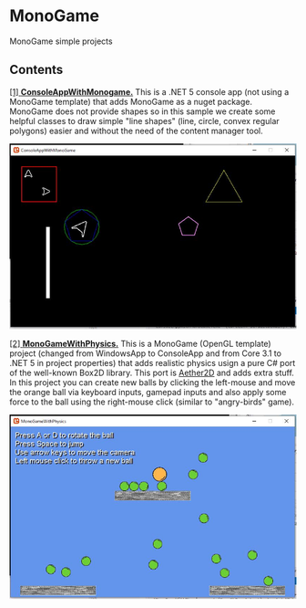 # MonoGame
MonoGame simple projects

## Contents
[[1] **ConsoleAppWithMonogame.**](https://github.com/xgrois/MonoGame/blob/master/ConsoleAppWithMonoGame)  This is a .NET 5 console app (not using a MonoGame template) that adds MonoGame as a nuget package.
MonoGame does not provide shapes so in this sample we create some helpful classes to draw simple "line shapes" (line, circle, convex regular polygons) easier and
without the need of the content manager tool.


![Image 1](https://github.com/xgrois/MonoGame/blob/master/ConsoleAppWithMonoGame/Capture.JPG)


[[2] **MonoGameWithPhysics.**](https://github.com/xgrois/MonoGame/blob/master/MonoGameWithPhysics) This is a MonoGame (OpenGL template) project (changed from WindowsApp to ConsoleApp and from Core 3.1 to .NET 5 in project properties) that adds realistic physics usign a pure C# port of the well-known Box2D library. This port is [Aether2D](https://github.com/tainicom/Aether.Physics2D) and adds extra stuff. In this project you can create new balls by clicking the left-mouse and move the orange ball via keyboard inputs, gamepad inputs and also apply some force to the ball using the right-mouse click (similar to "angry-birds" game).

![Image 2](https://github.com/xgrois/MonoGame/blob/master/MonoGameWithPhysics/Capture.JPG)
